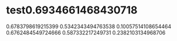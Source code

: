 # test0.6934661468430718
0.6783798619215399
0.5342343494763538
0.10057514108654464
0.6762484549724666
0.587332217249731
0.2382103134968706

